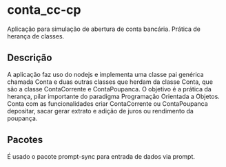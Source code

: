 # conta_cc-cp

Aplicação para simulação de abertura de conta bancária. Prática de herança de classes.

## Descrição

A aplicação faz uso do nodejs e implementa uma classe pai genérica chamada Conta e duas outras classes que herdam da classe Conta, que são a classe ContaCorrente e ContaPoupanca. O objetivo é a prática da herança, pilar importante do paradigma Programação Orientada a Objetos. Conta com as funcionalidades criar ContaCorrente ou ContaPoupanca depositar, sacar gerar extrato e adição de juros ou rendimento da poupança.

## Pacotes

É usado o pacote prompt-sync para entrada de dados via prompt.
